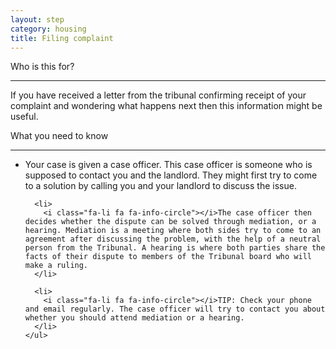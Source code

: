 ```yaml
---
layout: step
category: housing
title: Filing complaint 
---
```

<div class="intro">
  <div class="header"><i class="fa fa-fw fa-users" aria-hidden="true"></i> Who is this for?</div>
  <hr>
  <div class="content">
    <p>If you have received a letter from the tribunal confirming receipt of your complaint and wondering what happens next then this information might be useful.</p>
  </div>
</div>

<div class="summary">
  <div class="header"><i class="fa fa-fw fa-exclamation-circle" aria-hidden="true"></i> What you need to know</div>
  <hr>
  <div class="content">
    <ul class="fa-ul">
      <li>
        <i class="fa-li fa fa-info-circle"></i>Your case is given a case officer. This case officer is someone who is supposed to contact you and the landlord. They might first try to come to a solution by calling you and your landlord to discuss the issue.
      </li>

      <li>
        <i class="fa-li fa fa-info-circle"></i>The case officer then decides whether the dispute can be solved through mediation, or a hearing. Mediation is a meeting where both sides try to come to an agreement after discussing the problem, with the help of a neutral person from the Tribunal. A hearing is where both parties share the facts of their dispute to members of the Tribunal board who will make a ruling.
      </li>

      <li>
        <i class="fa-li fa fa-info-circle"></i>TIP: Check your phone and email regularly. The case officer will try to contact you about whether you should attend mediation or a hearing.
      </li>
    </ul>
  </div>
</div>
